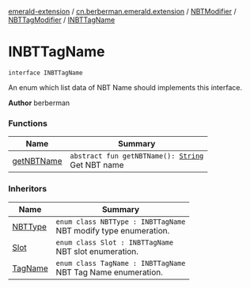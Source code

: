 [emerald-extension](../../../../index.md) / [cn.berberman.emerald.extension](../../../index.md) / [NBTModifier](../../index.md) / [NBTTagModifier](../index.md) / [INBTTagName](.)

# INBTTagName

`interface INBTTagName`

An enum which list data of NBT Name should implements this interface.

**Author**
berberman

### Functions

| Name | Summary |
|---|---|
| [getNBTName](get-n-b-t-name.md) | `abstract fun getNBTName(): `[`String`](https://kotlinlang.org/api/latest/jvm/stdlib/kotlin/-string/index.html)<br>Get NBT name |

### Inheritors

| Name | Summary |
|---|---|
| [NBTType](../-n-b-t-type/index.md) | `enum class NBTType : INBTTagName`<br>NBT modify type enumeration. |
| [Slot](../-slot/index.md) | `enum class Slot : INBTTagName`<br>NBT slot enumeration. |
| [TagName](../-tag-name/index.md) | `enum class TagName : INBTTagName`<br>NBT Tag Name enumeration. |

